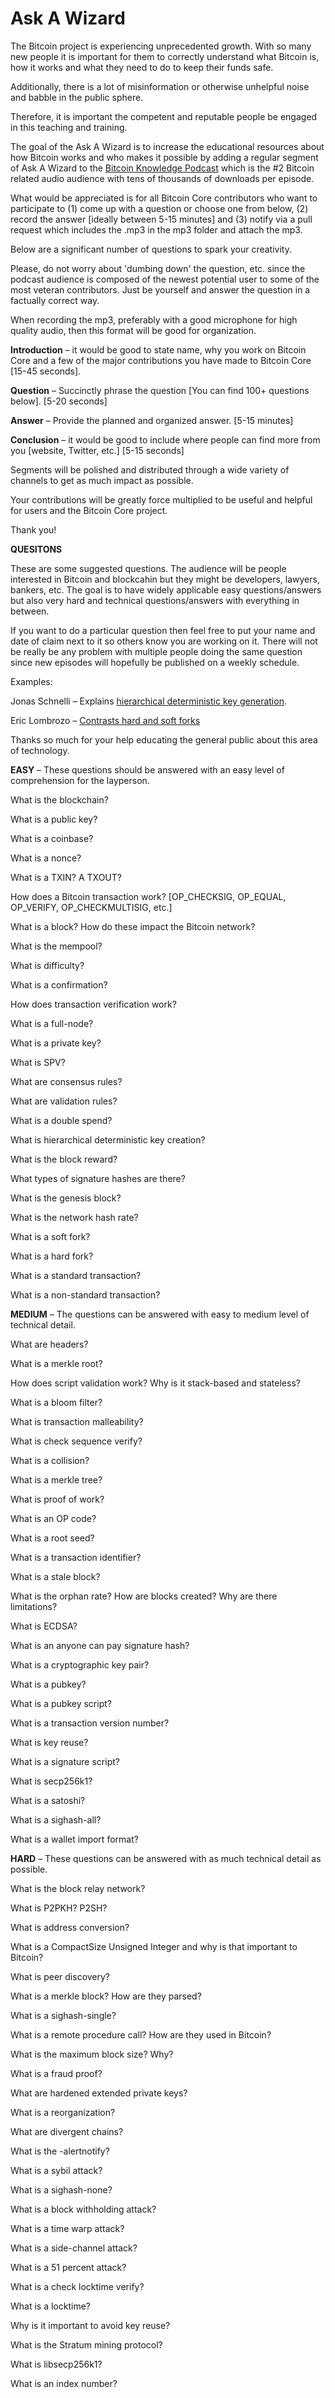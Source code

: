 <p><h1>Ask A Wizard</h1>

<p>The Bitcoin project is experiencing unprecedented growth. With so many new people it is important for them to correctly understand what Bitcoin is, how it works and what they need to do to keep their funds safe.
<p>Additionally, there is a lot of misinformation or otherwise unhelpful noise and babble in the public sphere.
<p>Therefore, it is important the competent and reputable people be engaged in this teaching and training.
<p>The goal of the Ask A Wizard is to increase the educational resources about how Bitcoin works and who makes it possible by adding a regular segment of Ask A Wizard to the <a href="http://www.bitcoin.kn">Bitcoin Knowledge Podcast</a> which is the #2 Bitcoin related audio audience with tens of thousands of downloads per episode.

<p>What would be appreciated is for all Bitcoin Core contributors who want to participate to (1) come up with a question or choose one from below, (2) record the answer [ideally between 5-15 minutes] and (3) notify via a pull request which includes the .mp3 in the mp3 folder and attach the mp3.
<p>Below are a significant number of questions to spark your creativity.
<p>Please, do not worry about 'dumbing down' the question, etc. since the podcast audience is composed of the newest potential user to some of the most veteran contributors. Just be yourself and answer the question in a factually correct way.

<p>When recording the mp3, preferably with a good microphone for high quality audio, then this format will be good for organization.

<p><b>Introduction</b> – it would be good to state name, why you work on Bitcoin Core and a few of the major contributions you have made to Bitcoin Core [15-45 seconds].
<p><b>Question</b> – Succinctly phrase the question [You can find 100+ questions below]. [5-20 seconds]
<p><b>Answer</b> – Provide the planned and organized answer. [5-15 minutes]
<p><b>Conclusion</b> – it would be good to include where people can find more from you [website, Twitter, etc.] [5-15 seconds]

<p>Segments will be polished and distributed through a wide variety of channels to get as much impact as possible.
<p>Your contributions will be greatly force multiplied to be useful and helpful for users and the Bitcoin Core project.
<p>Thank you!

<p><b>QUESITONS</b>

<p>These are some suggested questions. The audience will be people interested in Bitcoin and blockcahin but they might be developers, lawyers, bankers, etc. The goal is to have widely applicable easy questions/answers but also very hard and technical questions/answers with everything in between.

<p>If you want to do a particular question then feel free to put your name and date of claim next to it so others know you are working on it. There will not be really be any problem with multiple people doing the same question since new episodes will hopefully be published on a weekly schedule.

<p>Examples:
<p>Jonas Schnelli – Explains <a href="http://www.bitcoin.kn/2016/04/bitcoin-core-developer-jonas-schnelli-explains-hierarchical-deterministic-key-generation/">hierarchical deterministic key generation</a>.
<p>Eric Lombrozo – <a href="http://www.bitcoin.kn/2016/04/ciphrex-ceo-eric-lombrozo-contrasts-hard-soft-forks/">Contrasts hard and soft forks</a>

<p>Thanks so much for your help educating the general public about this area of technology.

<p><b>EASY</b> – These questions should be answered with an easy level of comprehension for the layperson.

<p>What is the blockchain?
<p>What is a public key?
<p>What is a coinbase?
<p>What is a nonce?
<p>What is a TXIN? A TXOUT?
<p>How does a Bitcoin transaction work? [OP_CHECKSIG, OP_EQUAL, OP_VERIFY, OP_CHECKMULTISIG, etc.]
<p>What is a block? How do these impact the Bitcoin network? 
<p>What is the mempool?
<p>What is difficulty?
<p>What is a confirmation?
<p>How does transaction verification work?
<p>What is a full-node?
<p>What is a private key?
<p>What is SPV?
<p>What are consensus rules?
<p>What are validation rules?
<p>What is a double spend?
<p>What is hierarchical deterministic key creation?
<p>What is the block reward?
<p>What types of signature hashes are there?
<p>What is the genesis block?
<p>What is the network hash rate?
<p>What is a soft fork?
<p>What is a hard fork?
<p>What is a standard transaction?
<p>What is a non-standard transaction?

<p><b>MEDIUM</b> – The questions can be answered with easy to medium level of technical detail.

<p>What are headers?
<p>What is a merkle root?
<p>How does script validation work? Why is it stack-based and stateless?
<p>What is a bloom filter?
<p>What is transaction malleability?
<p>What is check sequence verify?
<p>What is a collision?
<p>What is a merkle tree?
<p>What is proof of work?
<p>What is an OP code?
<p>What is a root seed?
<p>What is a transaction identifier?
<p>What is a stale block?
<p>What is the orphan rate?
How are blocks created? Why are there limitations?
<p>What is ECDSA?
<p>What is an anyone can pay signature hash?
<p>What is a cryptographic key pair?
<p>What is a pubkey?
<p>What is a pubkey script?
<p>What is a transaction version number?
<p>What is key reuse?
<p>What is a signature script?
<p>What is secp256k1?
<p>What is a satoshi?
<p>What is a sighash-all?
<p>What is a wallet import format?

<p><b>HARD</b> – These questions can be answered with as much technical detail as possible.

<p>What is the block relay network?
<p>What is P2PKH? P2SH? <p>What is address conversion?
<p>What is a CompactSize Unsigned Integer and why is that important to Bitcoin?
<p>What is peer discovery?
<p>What is a merkle block? How are they parsed?
<p>What is a sighash-single?
<p>What is a remote procedure call? How are they used in Bitcoin?
<p>What is the maximum block size? Why?
<p>What is a fraud proof?
<p>What are hardened extended private keys?
<p>What is a reorganization?
<p>What are divergent chains?
<p>What is the -alertnotify?
<p>What is a sybil attack?
<p>What is a sighash-none?
<p>What is a block withholding attack?
<p>What is a time warp attack?
<p>What is a side-channel attack?
<p>What is a 51 percent attack?
<p>What is a check locktime verify?
<p>What is a locktime?
<p>Why is it important to avoid key reuse?
<p>What is the Stratum mining protocol?
<p>What is libsecp256k1?
<p>What is an index number?